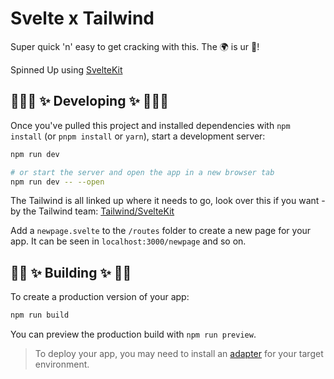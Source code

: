 # Svelte x Tailwind

Super quick 'n' easy to get cracking with this. The 🌍 is ur 🦪!

Spinned Up using [SvelteKit](https://kit.svelte.dev/)

## 👩🏾‍💻 ✨ Developing ✨ 👩🏼‍💻

Once you've pulled this project and installed dependencies with `npm install` (or `pnpm install` or `yarn`), start a development server:

```bash
npm run dev

# or start the server and open the app in a new browser tab
npm run dev -- --open
```
The Tailwind is all linked up where it needs to go, look over this if you want - by the Tailwind team: [Tailwind/SvelteKit](https://tailwindcss.com/docs/guides/sveltekit)

Add a `newpage.svelte` to the `/routes` folder to create a new page for your app. It can be seen in `localhost:3000/newpage` and so on.

## 👷🏽 ✨ Building ✨ 👷🏽

To create a production version of your app:

```bash
npm run build
```

You can preview the production build with `npm run preview`.

> To deploy your app, you may need to install an [adapter](https://kit.svelte.dev/docs/adapters) for your target environment.
